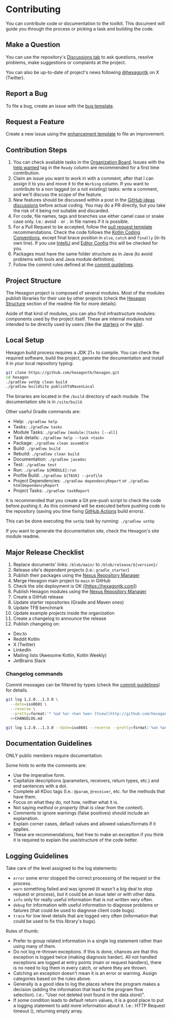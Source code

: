 
# Contributing
You can contribute code or documentation to the toolkit. This document will guide you through the
process or picking a task and building the code.

## Make a Question
You can use the repository's [Discussions tab][discussion] to ask questions, resolve problems, make
suggestions or complaints at the project.

You can also be up-to-date of project's news following [@hexagontk] on X (Twitter).

[discussion]: https://github.com/hexagontk/hexagon/discussions
[@hexagontk]: https://twitter.com/hexagontk

## Report a Bug
To file a bug, create an issue with the [bug template].

[bug template]: https://github.com/hexagontk/hexagon/issues/new?template=bug.md

## Request a Feature
Create a new issue using the [enhancement template] to file an improvement.

[enhancement template]: https://github.com/hexagontk/hexagon/issues/new?template=enhancement.md

## Contribution Steps
1. You can check available tasks in the [Organization Board]. Issues with the [help wanted] tag in
   the `Ready` column are recommended for a first time contribution.
2. Claim an issue you want to work in with a comment, after that I can assign it to you and move it
   to the `Working` column. If you want to contribute to a non tagged (or a not existing) tasks:
   write a comment, and we'll discuss the scope of the feature.
3. New features should be discussed within a post in the [GitHub ideas discussions][ideas]
   before actual coding. You may do a PR directly, but you take the risk of it being not suitable
   and discarded.
4. For code, file names, tags and branches use either camel case or snake case only. I.e.: avoid `-`
   or `.` in file names if it is possible.
5. For a Pull Request to be accepted, follow the [pull request template] recommendations. Check the
   code follows the [Kotlin Coding Conventions], except final brace position in `else`, `catch` and
   `finally` (in its own line). If you use [IntelliJ] and [Editor Config] this will be checked for
   you.
6. Packages must have the same folder structure as in Java (to avoid problems with tools and Java
   module definition).
7. Follow the commit rules defined at the [commit guidelines].

[Organization Board]: https://github.com/orgs/hexagontk/projects/2
[help wanted]: https://github.com/hexagontk/hexagon/issues?q=is%3Aissue+is%3Aopen+label%3A%22help+wanted%22
[pull request template]: https://github.com/hexagontk/.github/blob/master/pull_request_template.md
[IntelliJ]: https://www.jetbrains.com/idea
[Editor Config]: https://editorconfig.org
[Kotlin Coding Conventions]: https://kotlinlang.org/docs/reference/coding-conventions.html
[commit guidelines]: https://github.com/hexagontk/.github/blob/master/commits.md
[ideas]: https://github.com/hexagontk/hexagon/discussions/categories/ideas

## Project Structure
The Hexagon project is composed of several modules. Most of the modules publish libraries for their
use by other projects (check the [Hexagon Structure] section of the readme file for more details).

Aside of that kind of modules, you can also find infrastructure modules: components used by the
project itself. These are internal modules not intended to be directly used by users (like the
[starters] or the [site]).

[Hexagon Structure]: https://github.com/hexagontk/hexagon/blob/main/README.md#hexagon-structure
[starters]: https://github.com/hexagontk/hexagon/blob/main/starters/README.md
[site]: https://github.com/hexagontk/hexagon/blob/main/site/README.md

## Local Setup
Hexagon build process requires a JDK 21+ to compile. You can check the required software, build the
project, generate the documentation and install it in your local repository typing:

```bash
git clone https://github.com/hexagontk/hexagon.git
cd hexagon
./gradlew setUp clean build
./gradlew buildSite publishToMavenLocal
```

The binaries are located in the `/build` directory of each module. The documentation site is in
`/site/build`.

Other useful Gradle commands are:

* Help: `./gradlew help`
* Tasks: `./gradlew tasks`
* Module Tasks: `./gradlew [module:]tasks [--all]`
* Task details: `./gradlew help --task <task>`
* Package: `./gradlew clean assemble`
* Build: `./gradlew build`
* Rebuild: `./gradlew clean build`
* Documentation: `./gradlew javadoc`
* Test: `./gradlew test`
* Run: `./gradlew ${MODULE}:run`
* Profile Build: `./gradlew ${TASK} --profile`
* Project Dependencies: `./gradlew dependencyReport` or `./gradlew htmlDependencyReport`
* Project Tasks: `./gradlew taskReport`

It is recommended that you create a Git pre-push script to check the code before pushing it. As
this command will be executed before pushing code to the repository (saving you time fixing
[GitHub Actions] build errors).

This can be done executing the `setUp` task by running: `./gradlew setUp`

If you want to generate the documentation site, check the Hexagon's site module readme.

[GitHub Actions]: https://github.com/features/actions

## Major Release Checklist
1. Replace documents' links: `/blob/main/` to `/blob/release/${version}/`
2. Release site's dependent projects (i.e.: `gradle_starter`)
3. Publish their packages using the [Nexus Repository Manager]
4. Merge Hexagon main project to `main` in GitHub
5. Check the site deployment is OK ([https://hexagontk.com])
6. Publish Hexagon modules using the [Nexus Repository Manager]
7. Create a GitHub release
8. Update starter repositories (Gradle and Maven ones)
9. Update TFB benchmark
10. Update example projects inside the organization
11. Create a changelog to announce the release
12. Publish changelog on:
  * Dev.to
  * Reddit Kotlin
  * X (Twitter)
  * LinkedIn
  * Mailing lists (Awesome Kotlin, Kotlin Weekly)
  * JetBrains Slack

[Nexus Repository Manager]: https://oss.sonatype.org

### Changelog commands
Commit messages can be filtered by types (check the [commit guidelines]) for details.

```bash
git log 1.2.0...1.3.0 \
  --date=iso8601 \
  --reverse \
  --pretty=format:'* %ad %ar <%an %ae> [View](http://github.com/hexagontk/hexagon/commit/%H) · %s' \
  >>CHANGELOG.md

git log 1.2.0...1.3.0 --date=iso8601 --reverse --pretty=format:'%an %ae'|sort|uniq >>CHANGELOG.md
```

## Documentation Guidelines
ONLY public members require documentation.

Some hints to write the comments are:
* Use the imperative form.
* Capitalize descriptions (parameters, receivers, return types, etc.) and end sentences with a dot.
* Complete all KDoc tags (I.e.: `@param`, `@receiver`, etc. for the methods that have them.
* Focus on what they do, not how, neither what it is.
* Not saying *method* or *property* (that is clear from the context).
* Comments to ignore warnings (false positives) should include an explanation.
* Explain corner cases, default values and allowed values/formats if it applies.
* These are recommendations, feel free to make an exception if you think it is required to explain
  the use/structure of the code better.

## Logging Guidelines
Take care of the level assigned to the log statements:
* `error` some error stopped the correct processing of the request or the process.
* `warn` something failed and was ignored (it wasn't a big deal to stop request or process), but it
  could be an issue later or with other data.
* `info` only for really useful information that is not written very often.
* `debug` for information with useful information to diagnose problems or failures (that could be
  used to diagnose client code bugs).
* `trace` for low level details that are logged very often (information that could be used to fix
  this library's bugs).

Rules of thumb:
* Prefer to group related information in a single log statement rather than using many of them.
* Do not log re-thrown exceptions. If this is done, chances are that this exception is logged twice
  (making diagnosis harder). All not handled exceptions are logged at entry points (main or request
  handlers), there is no need to log them in every catch, or where they are thrown.
* Catching an exception doesn't mean it is an error or warning. Assign categories based on the rules
  above.
* Generally is a good idea to log the places where the program makes a decision (adding the
  information that lead to the program flow selection). I.e.: "User <id> not deleted (not found in
  the data store)".
* If some condition leads to default return values, it is a good place to put a logging statement to
  add more information about it. I.e.: HTTP Request timeout (<relevant call information>), returning
  empty array.

